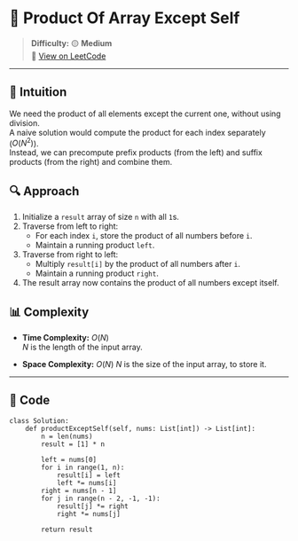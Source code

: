 
# 🧠 Product Of Array Except Self

> **Difficulty:** 🟡 **Medium**\
> 📎 [View on LeetCode](https://leetcode.com/problems/product-of-array-except-self/description/)

---

## 📝 Intuition

We need the product of all elements except the current one, without using division.  
A naive solution would compute the product for each index separately ($O(N^2)$).  
Instead, we can precompute prefix products (from the left) and suffix products (from the right) and combine them.

## 🔍 Approach

1. Initialize a `result` array of size `n` with all `1`s.  
2. Traverse from left to right:
   - For each index `i`, store the product of all numbers before `i`.  
   - Maintain a running product `left`.
3. Traverse from right to left:
   - Multiply `result[i]` by the product of all numbers after `i`.  
   - Maintain a running product `right`.
4. The result array now contains the product of all numbers except itself.

## 📊 Complexity

- **Time Complexity:** $O(N)$  
$N$ is the length of the input array.


- **Space Complexity:** $O(N)$ 
$N$ is the size of the input array, to store it.

---

## 🧩 Code

```python3 []
class Solution:
    def productExceptSelf(self, nums: List[int]) -> List[int]:
        n = len(nums)
        result = [1] * n

        left = nums[0]
        for i in range(1, n):
            result[i] = left
            left *= nums[i]
        right = nums[n - 1]
        for j in range(n - 2, -1, -1):
            result[j] *= right
            right *= nums[j]

        return result
```

